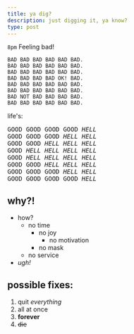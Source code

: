 ```yaml
---
title: ya dig?
description: just digging it, ya know?
type: post
---
```


`8pm` Feeling bad!

    BAD BAD BAD BAD BAD BAD.
    BAD BAD BAD BAD BAD BAD.
    BAD BAD BAD BAD BAD BAD.
    BAD BAD BAD BAD OK! BAD.
    BAD BAD BAD BAD BAD BAD.
    BAD BAD BAD BAD BAD BAD.
    BAD NOT BAD BAD BAD BAD.
    BAD BAD BAD BAD BAD BAD.

life's:

<pre>
GOOD GOOD GOOD GOOD <EM>HELL</EM>
GOOD GOOD GOOD <EM>HELL</EM> <EM>HELL</EM>
GOOD GOOD <EM>HELL</EM> <EM>HELL</EM> <EM>HELL</EM>
GOOD <EM>HELL</EM> <EM>HELL</EM> <EM>HELL</EM> <EM>HELL</EM>
GOOD <EM>HELL</EM> <EM>HELL</EM> <EM>HELL</EM> <EM>HELL</EM>
GOOD GOOD <EM>HELL</EM> <EM>HELL</EM> <EM>HELL</EM>
GOOD GOOD GOOD <EM>HELL</EM> <EM>HELL</EM>
GOOD GOOD GOOD GOOD <EM>HELL</EM>
</pre>

## why?!

* how?
    * no time
        * no joy
            * no motivation
        * no mask
    * no service
* _ugh!_

## possible fixes:

1. quit _everything_
1. all at once
1. **forever**
1. ~~die~~
